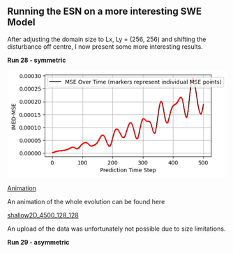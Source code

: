 ## Running the ESN on a more interesting SWE Model 

After adjusting the domain size to Lx, Ly = (256, 256) and shifting the disturbance off centre, I now present some more interesting results. 

**Run 28 - symmetric**

![MSE](./MSE_plot_28.png)

[Animation](./comparison_28.mp4)

An animation of the whole evolution can be found here

[shallow2D_4500_128_128](./Anim_4500_128_128_4.mp4)

An upload of the data was unfortunately not possible due to size limitations.

**Run 29 - asymmetric**



